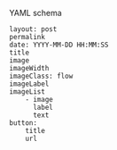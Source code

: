 YAML schema

    layout: post
    permalink
    date: YYYY-MM-DD HH:MM:SS
    title
    image
    imageWidth
    imageClass: flow
    imageLabel
    imageList
        - image
          label
          text
    button:
        title
        url
